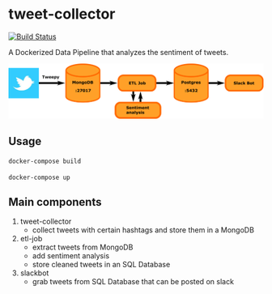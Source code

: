 # tweet-collector

[![Build Status](https://travis-ci.org/juliusschulz/tweet-collector.svg?branch=master)](https://travis-ci.org/juliusschulz/tweet-collector)

A Dockerized Data Pipeline that analyzes the sentiment of tweets.


![pipeline_structure](pipeline_structure.png)

## Usage
```
docker-compose build

docker-compose up
```

## Main components
1. tweet-collector
     - collect tweets with certain hashtags and store them in a MongoDB
2. etl-job
     - extract tweets from MongoDB
     - add sentiment analysis
     - store cleaned tweets in an SQL Database
3. slackbot
     - grab tweets from SQL Database that can be posted on slack

